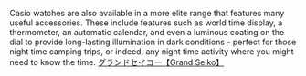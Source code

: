 Casio watches are also available in a more elite range that features many useful accessories. These include features such as world time display, a thermometer, an automatic calendar, and even a luminous coating on the dial to provide long-lasting illumination in dark conditions - perfect for those night time camping trips, or indeed, any night time activity where you might need to know the time.
 <a href="http://www.eltratec.com/japanonline.asp?cheap=products-c204.html" title="グランドセイコー【Grand Seiko】">グランドセイコー【Grand Seiko】</a>